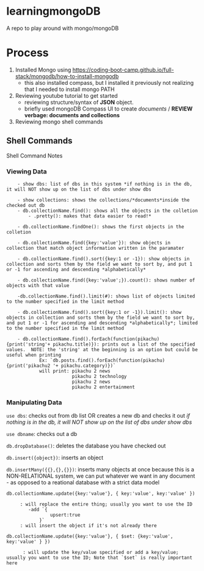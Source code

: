 # learningmongoDB
A repo to play around with mongo/mongoDB

# Process
1. Installed Mongo using https://coding-boot-camp.github.io/full-stack/mongodb/how-to-install-mongodb
    - this also installed compass, but I installed it previously not realizing that I needed to install mongo PATH
2. Reviewing youtube tutorial to get started
    - reviewing structure/syntax of **JSON** object.
    - briefly used mongoDB Compass UI to create *documents* / **REVIEW verbage: documents and collections**
3. Reviewing mongo shell commands


## Shell Commands 
Shell Command Notes

### Viewing Data

        - show dbs: list of dbs in this system *if nothing is in the db, it will NOT show up on the list of dbs under show dbs

        - show collections: shows the collections/*documents*inside the checked out db
        - db.collectionName.find(): shows all the objects in the colletion
            - .pretty(): makes that data easier to read!*

        - db.collectionName.findOne(): shows the first objects in the colletion

        - db.collectionName.find({key:'value'}): show objects in collection that match object information written in the paramater
            
        - db.collectionName.find().sort({key:1 or -1}): show objects in collection and sorts them by the field we want to sort by, and put 1 or -1 for ascending and descending *alphabetically*

        - db.collectionName.find({key:'value';}).count(): shows number of objects with that value

        -db.collectionName.find().limit(#): shows list of objects limited to the number specified in the limit method

        - db.collectionName.find().sort({key:1 or -1}).limit(): show objects in collection and sorts them by the field we want to sort by, and put 1 or -1 for ascending and descending *alphabetically*; limited to the number specified in the limit method

        - db.collectionName.find().forEach(function(pikachu){print('string'+ pikachu.title)}): prints out a list of the specified values.  NOTE: the 'string' at the beginning is an option but could be useful when printing
                Ex: `db.posts.find().forEach(function(pikachu){print('pikachu2 '+ pikachu.category)})`
                will print: pikachu 2 news
                            pikachu 2 technology
                            pikachu 2 news
                            pikachu 2 entertainment
                
### Manipulating Data

 `use dbs`: checks out from db list OR creates a new db and checks it out *if nothing is in the db, it will NOT show up on the list of dbs under show dbs*

 `use dbname`: checks out a db

 `db.dropDatabase()`: deletes the database you have checked out

 `db.insert({object})`: inserts an object

 `db.insertMany({{},{},{}})`: inserts many objects at once because this is a NON-RELATIONAL system, we can put whatever we want in any document - as opposed to a reational database with a strict data model

 `db.collectionName.update({key:'value'},
                {
                    key:'value',
                    key:'value'
                })`
                
         : will replace the entire thing; usually you want to use the ID
            -add `{
                    upsert:true
                }`
         : will insert the object if it's not already there

`db.collectionName.update({key:'value'},
                {
                    $set: {key:'value',
                    key:'value'
                    }
                })`
                
          : will update the key/value specified or add a key/value; usually you want to use the ID; Note that `$set` is really important here